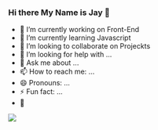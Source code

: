### Hi there My Name is Jay 👋 



- 🔭 I’m currently working on Front-End     
- 🌱 I’m currently learning Javascript
- 👯 I’m looking to collaborate on Projeckts
- 🤔 I’m looking for help with ...
- 💬 Ask me about ...
- 📫 How to reach me: ...
- 😄 Pronouns: ...
- ⚡ Fun fact: ...
- 📌



<img src="https://media.giphy.com/media/iIqmM5tTjmpOB9mpbn/giphy.gif">


